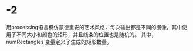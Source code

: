 # -2
用processing语言模仿蒙德里安的艺术风格，每次输出都是不同的图像，其中使用了不同大小和颜色的矩形，并且线条的位置也是随机的。 其中，numRectangles 变量定义了生成的矩形数量。
